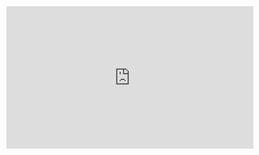 
<iframe width=650 height=375 src='https://player.youku.com/embed/XNDE5ODkwNTM1Mg==' frameborder=0 allowfullscreen></iframe>